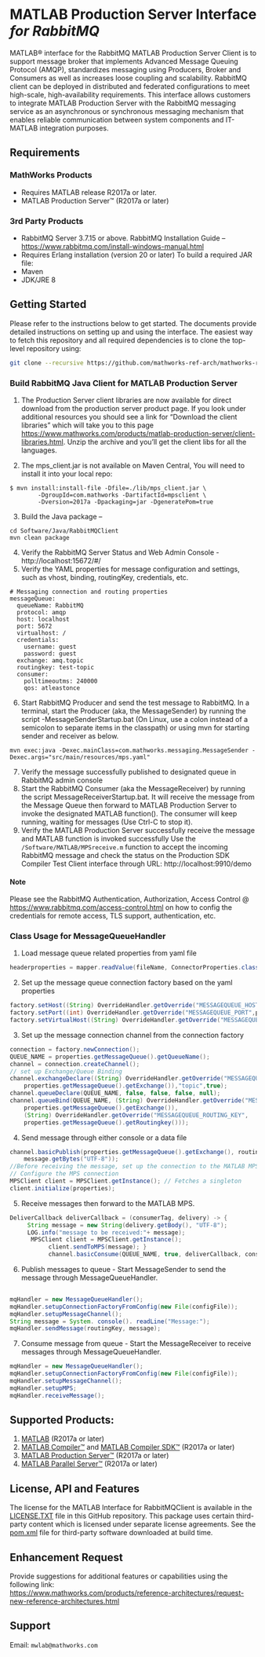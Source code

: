 # MATLAB Production Server Interface *for RabbitMQ*

MATLAB® interface for the RabbitMQ MATLAB Production Server Client is to support message broker that implements Advanced Message Queuing Protocol (AMQP), standardizes messaging using Producers, Broker and Consumers as well as increases loose coupling and scalability. RabbitMQ client can be deployed in distributed and federated configurations to meet high-scale, high-availability requirements. This interface allows customers to integrate MATLAB Production Server with the RabbitMQ messaging service as an asynchronous or synchronous messaging mechanism that enables reliable communication between system components and IT-MATLAB integration purposes. 

## Requirements

### MathWorks Products
* Requires MATLAB release R2017a or later.
* MATLAB Production Server™ (R2017a or later)

### 3rd Party Products
* RabbitMQ Server 3.7.15 or above. RabbitMQ Installation Guide – https://www.rabbitmq.com/install-windows-manual.html
* Requires Erlang installation (version 20 or later) 
To build a required JAR file:
* Maven
* JDK/JRE 8

## Getting Started

Please refer to the instructions below to get started. The documents provide detailed instructions on setting up and using the interface. The easiest way to fetch this repository and all required dependencies is to clone the top-level repository using:

```bash
git clone --recursive https://github.com/mathworks-ref-arch/mathworks-rabbitmq.git
```

### Build RabbitMQ Java Client for MATLAB Production Server

1. The Production Server client libraries are now available for direct download from the production server product page. If you look under additional resources you should see a link for “Download the client libraries” which will take you to this page https://www.mathworks.com/products/matlab-production-server/client-libraries.html. Unzip the archive and you’ll get the client libs for all the languages. 

2. The mps_client.jar is not available on Maven Central, You will need to install it into your local repo:
```
$ mvn install:install-file -Dfile=./lib/mps_client.jar \
		-DgroupId=com.mathworks -DartifactId=mpsclient \
		-Dversion=2017a -Dpackaging=jar -DgeneratePom=true
```

3.	Build the Java package –
```
cd Software/Java/RabbitMQClient 
mvn clean package
```
4.	Verify the RabbitMQ Server Status and Web Admin Console - http://localhost:15672/#/
5.	Verify the YAML properties for message configuration and settings, such as vhost, binding, routingKey, credentials, etc.
```
# Messaging connection and routing properties
messageQueue:
  queueName: RabbitMQ
  protocol: amqp
  host: localhost
  port: 5672
  virtualhost: /
  credentials: 
    username: guest
    password: guest
  exchange: amq.topic
  routingkey: test-topic
  consumer:
    polltimeoutms: 240000
    qos: atleastonce
```
6.	Start RabbitMQ Producer and send the test message to RabbitMQ. 
In a terminal, start the Producer (aka, the MessageSender) by running the script -MessageSenderStartup.bat (On Linux, use a colon instead of a semicolon to separate items in the classpath) or using mvn for starting sender and receiver as below.
```
mvn exec:java -Dexec.mainClass=com.mathworks.messaging.MessageSender -Dexec.args="src/main/resources/mps.yaml"
```
7.	Verify the message successfully published to designated queue in RabbitMQ admin console
8.	Start the RabbitMQ Consumer (aka the MessageReceiver) by running the script MessageReceiverStartup.bat. It will receive the message from the Message Queue then forward to MATLAB Production Server to invoke the designated MATLAB function(). The consumer will keep running, waiting for messages (Use Ctrl-C to stop it).
9.	 Verify the MATLAB Production Server successfully receive the message and MATLAB function is invoked successfully
Use the `/Software/MATLAB/MPSreceive.m` function to accept the incoming RabbitMQ message and check the status on the Production SDK Compiler Test Client interface through URL: http://localhost:9910/demo

#### Note
Please see the RabbitMQ Authentication, Authorization, Access Control @ https://www.rabbitmq.com/access-control.html on how to config the credentials for remote access, TLS support, authentication, etc.


### Class Usage for MessageQueueHandler

1. Load message queue related properties from yaml file

```java
headerproperties = mapper.readValue(fileName, ConnectorProperties.class);
```

2. Set up the message queue connection factory based on the yaml properties

```java
factory.setHost((String) OverrideHandler.getOverride("MESSAGEQUEUE_HOST",properties.getMessageQueue().getHost
factory.setPort((int) OverrideHandler.getOverride("MESSAGEQUEUE_PORT",properties.getMessageQueue().getPort()));
factory.setVirtualHost((String) OverrideHandler.getOverride("MESSAGEQUEUE_VIRTUAL_HOST", properties.getMessageQueue().getVirtualhost()));
```

3. Set up the message connection channel from the connection factory

```java
connection = factory.newConnection();
QUEUE_NAME = properties.getMessageQueue().getQueueName();
channel = connection.createChannel();
// set up Exchange/Queue Binding 
channel.exchangeDeclare((String) OverrideHandler.getOverride("MESSAGEQUEUE_EXCHANGE", 
	properties.getMessageQueue().getExchange()),"topic",true);
channel.queueDeclare(QUEUE_NAME, false, false, false, null);
channel.queueBind(QUEUE_NAME, (String) OverrideHandler.getOverride("MESSAGEQUEUE_EXCHANGE", 
	properties.getMessageQueue().getExchange()),
	(String) OverrideHandler.getOverride("MESSAGEQUEUE_ROUTING_KEY",
	properties.getMessageQueue().getRoutingkey()));
```	        

4. Send message through either console or a data file

```java
channel.basicPublish(properties.getMessageQueue().getExchange(), routingKey, null, 	
	message.getBytes("UTF-8"));
//Before receiving the message, set up the connection to the MATLAB MPS servers		
// Configure the MPS connection
MPSClient client = MPSClient.getInstance(); // Fetches a singleton
client.initialize(properties);
```

5. Receive messages then forward to the MATLAB MPS.	

```java
DeliverCallback deliverCallback = (consumerTag, delivery) -> {
	 String message = new String(delivery.getBody(), "UTF-8");
	 LOG.info("message to be received:"+ message);
	  MPSClient client = MPSClient.getInstance();
	       client.sendToMPS(message); }
	       channel.basicConsume(QUEUE_NAME, true, deliverCallback, consumerTag -> { });
```

6. Publish messages to queue - Start MessageSender to send the message through MessageQueueHandler.
```java
			
mqHandler = new MessageQueueHandler();
mqHandler.setupConnectionFactoryFromConfig(new File(configFile));
mqHandler.setupMessageChannel();
String message = System. console(). readLine("Message:");
mqHandler.sendMessage(routingKey, message);
```
7. Consume message from queue - Start the MessageReceiver to receive messages through MessageQueueHandler.

```java
mqHandler = new MessageQueueHandler();
mqHandler.setupConnectionFactoryFromConfig(new File(configFile));
mqHandler.setupMessageChannel();
mqHandler.setupMPS;
mqHandler.receiveMessage();
```
			
	
## Supported Products:
1. [MATLAB](https://www.mathworks.com/products/matlab.html) (R2017a or later)
2. [MATLAB Compiler™](https://www.mathworks.com/products/compiler.html) and [MATLAB Compiler SDK™](https://www.mathworks.com/products/matlab-compiler-sdk.html) (R2017a or later)
3. [MATLAB Production Server™](https://www.mathworks.com/products/matlab-production-server.html) (R2017a or later)
4. [MATLAB Parallel Server™](https://www.mathworks.com/products/distriben.html) (R2017a or later)

## License, API and Features
The license for the MATLAB Interface for RabbitMQClient is available in the [LICENSE.TXT](LICENSE.TXT) file in this GitHub repository. This package uses certain third-party content which is licensed under separate license agreements. See the [pom.xml](Software/Java/pom.xml) file for third-party software downloaded at build time.

## Enhancement Request
Provide suggestions for additional features or capabilities using the following link:   
https://www.mathworks.com/products/reference-architectures/request-new-reference-architectures.html

## Support
Email: `mwlab@mathworks.com`    

[//]: #  (Copyright 2019 The MathWorks, Inc.)

